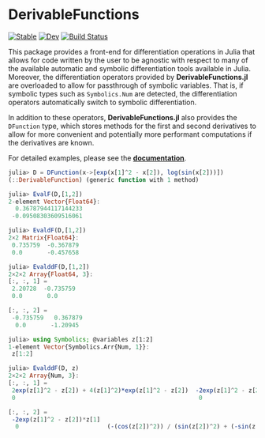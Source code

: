 # DerivableFunctions

[![Stable](https://img.shields.io/badge/docs-stable-blue.svg)](https://RafaelArutjunjan.github.io/DerivableFunctions.jl/stable)
[![Dev](https://img.shields.io/badge/docs-dev-blue.svg)](https://RafaelArutjunjan.github.io/DerivableFunctions.jl/dev)
[![Build Status](https://github.com/RafaelArutjunjan/DerivableFunctions.jl/workflows/CI/badge.svg)](https://github.com/RafaelArutjunjan/DerivableFunctions.jl/actions)


This package provides a front-end for differentiation operations in Julia that allows for code written by the user to be agnostic with respect to many of the available automatic and symbolic differentiation tools available in Julia. Moreover, the differentiation operators provided by **DerivableFunctions.jl** are overloaded to allow for passthrough of symbolic variables. That is, if symbolic types such as `Symbolics.Num` are detected, the differentiation operators automatically switch to symbolic differentiation.

In addition to these operators, **DerivableFunctions.jl** also provides the `DFunction` type, which stores methods for the first and second derivatives to allow for more convenient and potentially more performant computations if the derivatives are known.

For detailed examples, please see the [**documentation**](https://RafaelArutjunjan.github.io/DerivableFunctions.jl/dev).

```julia
julia> D = DFunction(x->[exp(x[1]^2 - x[2]), log(sin(x[2]))])
(::DerivableFunction) (generic function with 1 method)

julia> EvalF(D,[1,2])
2-element Vector{Float64}:
  0.36787944117144233
 -0.09508303609516061

julia> EvaldF(D,[1,2])
2×2 Matrix{Float64}:
 0.735759  -0.367879
 0.0       -0.457658

julia> EvalddF(D,[1,2])
2×2×2 Array{Float64, 3}:
[:, :, 1] =
 2.20728  -0.735759
 0.0       0.0

[:, :, 2] =
 -0.735759   0.367879
  0.0       -1.20945

julia> using Symbolics; @variables z[1:2]
1-element Vector{Symbolics.Arr{Num, 1}}:
 z[1:2]

julia> EvalddF(D, z)
2×2×2 Array{Num, 3}:
[:, :, 1] =
 2exp(z[1]^2 - z[2]) + 4(z[1]^2)*exp(z[1]^2 - z[2])  -2exp(z[1]^2 - z[2])*z[1]
 0                                                    0

[:, :, 2] =
 -2exp(z[1]^2 - z[2])*z[1]                                                             exp(z[1]^2 - z[2])
  0                         (-(cos(z[2])^2)) / (sin(z[2])^2) + (-sin(z[2])) / sin(z[2])
```
